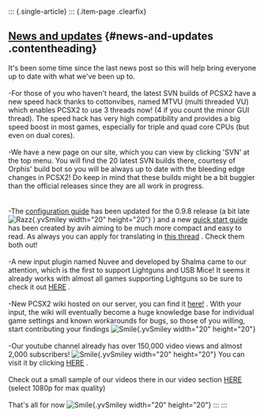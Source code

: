 ::: {.single-article}
::: {.item-page .clearfix}
## [News and updates](/78-news-and-updates.html) {#news-and-updates .contentheading}

It\'s been some time since the last news post so this will help bring
everyone up to date with what we\'ve been up to.\
\
-For those of you who haven\'t heard, the latest SVN builds of PCSX2
have a new speed hack thanks to cottonvibes, named MTVU (multi threaded
VU) which enables PCSX2 to use 3 threads now! (4 if you count the minor
GUI thread). The speed hack has very high compatibility and provides a
big speed boost in most games, especially for triple and quad core CPUs
(but even on dual cores).\
\
-We have a new page on our site, which you can view by clicking \'SVN\'
at the top menu. You will find the 20 latest SVN builds there, courtesy
of Orphis\' build bot so you will be always up to date with the bleeding
edge changes in PCSX2! Do keep in mind that these builds might be a bit
buggier than the official releases since they are all work in progress.\
\
\
-The [configuration
guide](/config-guide/official-english-pcsx2-configuration-guide.html)
has been updated for the 0.9.8 release (a bit late
![Razz](https://pcsx2.net/images/stories/frontend/smilies/tongue.gif){.yvSmiley
width="20" height="20"} ) and a new [quick start
guide](http://forums.pcsx2.net/Thread-Quick-Start-PCSX2-Configuration-Guide-v0-9-8)
has been created by avih aiming to be much more compact and easy to
read. As always you can apply for translating in [this
thread](http://forums.pcsx2.net/Thread-Program-and-Guide-translation-applications)
. Check them both out!\
\
-A new input plugin named Nuvee and developed by Shalma came to our
attention, which is the first to support Lightguns and USB Mice! It
seems it already works with almost all games supporting Lightguns so be
sure to check it out
[HERE](http://forums.pcsx2.net/Thread-Nuvee-PS1-PS2-input-plugin-supporting-lightguns-by-Shalma)
.\
\
-New PCSX2 wiki hosted on our server, you can find it
[here!](http://wiki.pcsx2.net) . With your input, the wiki will
eventually become a huge knowledge base for individual game settings and
known workarounds for bugs, so those of you willing, start contributing
your findings
![Smile](https://pcsx2.net/images/stories/frontend/smilies/smile.gif){.yvSmiley
width="20" height="20"}\
\
-Our youtube channel already has over 150,000 video views and almost
2,000 subscribers!
![Smile](https://pcsx2.net/images/stories/frontend/smilies/smile.gif){.yvSmiley
width="20" height="20"} You can visit it by clicking
[HERE](http://www.youtube.com/user/PCSX2team) .\
\
Check out a small sample of our videos there in our video section
[HERE](/demo-videos-screenshots/videos.html "videos") (select 1080p for
max quality)\
\
That\'s all for now
![Smile](https://pcsx2.net/images/stories/frontend/smilies/smile.gif){.yvSmiley
width="20" height="20"}
:::
:::
